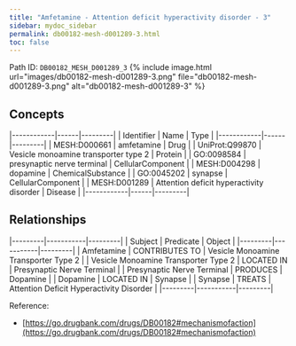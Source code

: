 ```yaml
---
title: "Amfetamine - Attention deficit hyperactivity disorder - 3"
sidebar: mydoc_sidebar
permalink: db00182-mesh-d001289-3.html
toc: false 
---
```



Path ID: `DB00182_MESH_D001289_3`
{% include image.html url="images/db00182-mesh-d001289-3.png" file="db00182-mesh-d001289-3.png" alt="db00182-mesh-d001289-3" %}

## Concepts

|------------|------|---------|
| Identifier | Name | Type    |
|------------|------|---------|
| MESH:D000661 | amfetamine | Drug |
| UniProt:Q99870 | Vesicle monoamine transporter type 2 | Protein |
| GO:0098584 | presynaptic nerve terminal | CellularComponent |
| MESH:D004298 | dopamine | ChemicalSubstance |
| GO:0045202 | synapse | CellularComponent |
| MESH:D001289 | Attention deficit hyperactivity disorder | Disease |
|------------|------|---------|

## Relationships

|---------|-----------|---------|
| Subject | Predicate | Object  |
|---------|-----------|---------|
| Amfetamine | CONTRIBUTES TO | Vesicle Monoamine Transporter Type 2 |
| Vesicle Monoamine Transporter Type 2 | LOCATED IN | Presynaptic Nerve Terminal |
| Presynaptic Nerve Terminal | PRODUCES | Dopamine |
| Dopamine | LOCATED IN | Synapse |
| Synapse | TREATS | Attention Deficit Hyperactivity Disorder |
|---------|-----------|---------|

Reference: 
  - [https://go.drugbank.com/drugs/DB00182#mechanismofaction](https://go.drugbank.com/drugs/DB00182#mechanismofaction)
